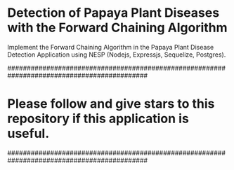 # Detection of Papaya Plant Diseases with the Forward Chaining Algorithm
Implement the Forward Chaining Algorithm in the Papaya Plant Disease Detection Application using NESP (Nodejs, Expressjs, Sequelize, Postgres).

############################################################################################
#  Please follow and give stars to this repository if this application is useful.  #
############################################################################################
